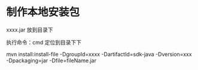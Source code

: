 
# 制作本地安装包

  xxxx.jar 放到目录下

  执行命令：cmd 定位到目录下下

  mvn install:install-file -DgroupId=xxxx -DartifactId=sdk-java -Dversion=xxx -Dpackaging=jar -Dfile=fileName.jar